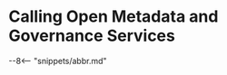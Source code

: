<!-- SPDX-License-Identifier: CC-BY-4.0 -->
<!-- Copyright Contributors to the ODPi Egeria project. -->

# Calling Open Metadata and Governance Services





--8<-- "snippets/abbr.md"